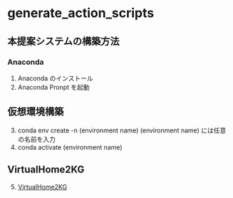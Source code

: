 # generate_action_scripts

## 本提案システムの構築方法
### Anaconda
1. Anaconda のインストール
2. Anaconda Pronpt を起動
## 仮想環境構築
3. conda env create -n (environment name)
(environment name) には任意の名前を入力
4. conda activate (environment name)
## VirtualHome2KG
5. [VirtualHome2KG](https://github.com/aistairc/VirtualHome2KG)
